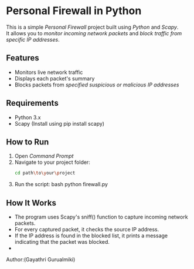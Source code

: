 # Personal Firewall in Python

This is a simple *Personal Firewall* project built using *Python* and *Scapy*.  
It allows you to *monitor incoming network packets* and *block traffic from specific IP addresses*.

## Features

- Monitors live network traffic
- Displays each packet's summary
- Blocks packets from *specified suspicious or malicious IP addresses*

## Requirements

- Python 3.x  
- Scapy (Install using pip install scapy)

## How to Run

1. Open *Command Prompt*
2. Navigate to your project folder:
   ```bash
   cd path\to\your\project
3. Run the script:
bash
python firewall.py

## How It Works

- The program uses Scapy's sniff() function to capture incoming network packets.
- For every captured packet, it checks the source IP address.
- If the IP address is found in the blocked list, it prints a message indicating that the packet was blocked.
-
Author:(Gayathri Gurualmiki)
